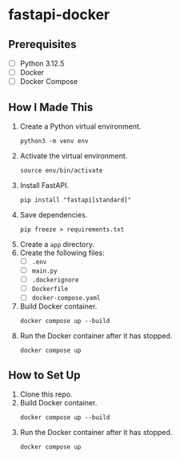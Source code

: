 # fastapi-docker
## Prerequisites
- [ ] Python 3.12.5
- [ ] Docker
- [ ] Docker Compose
## How I Made This
1. Create a Python virtual environment.
	```
	python3 -m venv env
	```
2. Activate the virtual environment.
	```
	source env/bin/activate
	```
3. Install FastAPI.
	```
	pip install "fastapi[standard]"
	```
4. Save dependencies.
	```
	pip freeze > requirements.txt
	```
5. Create a `app` directory.
6. Create the following files:
	- [ ] `.env`
	- [ ] `main.py`
	- [ ] `.dockerignore`
	- [ ] `Dockerfile`
	- [ ] `docker-compose.yaml`
7. Build Docker container.
	```
	docker compose up --build
	```
8. Run the Docker container after it has stopped.
	```
	docker compose up
	```
## How to Set Up
1. Clone this repo.
2. Build Docker container.
	```
	docker compose up --build
	```
8. Run the Docker container after it has stopped.
	```
	docker compose up
	```
